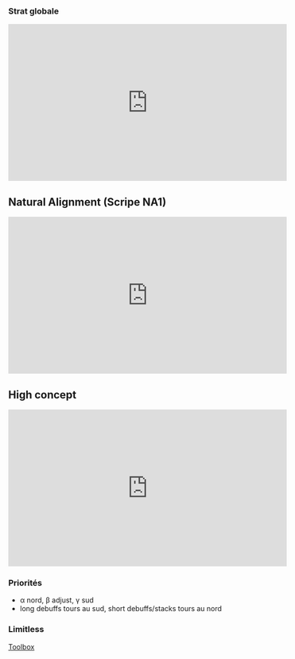 ### Strat globale
<iframe width="560" height="315" src="https://www.youtube.com/embed/Pr4AbFgZTA8" title="YouTube video player" frameborder="0" allow="accelerometer; autoplay; clipboard-write; encrypted-media; gyroscope; picture-in-picture" allowfullscreen></iframe>


## Natural Alignment (Scripe NA1)
<iframe width="560" height="315" src="https://www.youtube.com/embed/jzTot-FozsA" title="YouTube video player" frameborder="0" allow="accelerometer; autoplay; clipboard-write; encrypted-media; gyroscope; picture-in-picture" allowfullscreen></iframe>

## High concept
<iframe width="560" height="315" src="https://www.youtube.com/embed/mqNrJ9CSbRg" title="YouTube video player" frameborder="0" allow="accelerometer; autoplay; clipboard-write; encrypted-media; gyroscope; picture-in-picture" allowfullscreen></iframe>

### Priorités
* α nord, β adjust, γ sud
* long debuffs tours au sud, short debuffs/stacks tours au nord 

### Limitless
[Toolbox](https://ff14.toolboxgaming.space/?id=350473109343661&preview=1#18)
